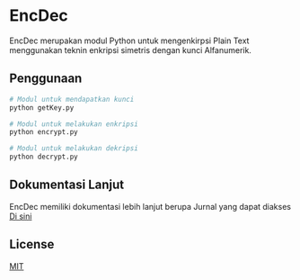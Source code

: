 # EncDec

EncDec merupakan modul Python untuk mengenkirpsi Plain Text menggunakan teknin enkripsi simetris dengan kunci Alfanumerik.

## Penggunaan

```bash
# Modul untuk mendapatkan kunci
python getKey.py

# Modul untuk melakukan enkripsi
python encrypt.py

# Modul untuk melakukan dekripsi
python decrypt.py
```

## Dokumentasi Lanjut

EncDec memiliki dokumentasi lebih lanjut berupa Jurnal yang dapat diakses [Di sini](https://drive.google.com/open?id=1_L3k2kKjIUIng-UF3hUruHhuxuiA18ZG)

## License
[MIT](https://github.com/Rayhanga/encdec/blob/master/LICENSE)